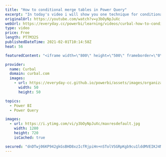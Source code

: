 ```yaml
---
title: "How to conditional merge tables in Power Query"
excerpt: "In today's video i will show you one technique for conditional merging tables in Power Query.  I forgot to mention the source of the video: https://social.technet.microsoft.com/Forums/en-US/13e055f0-4b47-49b5-9f24-8c56eb58df3b/conditional-merge-or-lookup-in-power-query?forum=powerquery  Links to mentioned"
originalUrl: https://youtube.com/watch?v=y3bOyNpJuXc
webUrl: https://everyday.cc/powerbi/learning/videos/curbal-how-to-conditional-merge-tables-in-power-query/
type: video
price: Free
length: PT7M32S
publishedDateTime: 2021-02-01T10:14:58Z
heat: 56

featuredContent: "<iframe width=\"800\" height=\"500\" frameborder=\"0\" src=\"https://www.youtube.com/embed/y3bOyNpJuXc\" allow=\"accelerometer; autoplay; encrypted-media; gyroscope; picture-in-picture\" allowfullscreen></iframe>"

provider:
  name: Curbal
  domain: curbal.com
  images:
    - url: https://everyday-cc.github.io/powerbi/assets/images/organizations/curbal.com-50x50.jpg
      width: 50
      height: 50

topics:
  - Power BI
  - Power Query

images:
  - url: https://i.ytimg.com/vi/y3bOyNpJuXc/maxresdefault.jpg
    width: 1280
    height: 720
    isCached: true

secured: "dnDTwj06KP942gkGsBHD8xzIcfRjpiHn+nSTolVSGRpKgb9cu1lddMVEIKJ4N8dyMlrDLwZHanfZN5hUXXBgqLuilIPrfJ4If1b1MLuagKmfTkETBoKL8wBpifphf+MDW6IoJsid6Pn95xE2KNbSz7Xqp1ADDrMI/aGVIuAV7ZUw9NbsAbgru6lxt4y6NF9FBtB6irxjTFIKrrvTh4CRsjIr0lc21aJe3EIslgZQHhliHjgdiNrNwgesW7zrTyBdWrqc0bPw1dp7xEZ23I1bm84/kyTYWJYi3aR4L74PXscastXVWTySyDrSq/L79zk9bzfD3ozmbUKMlJkQ5g/o4f+8M+bdxEqcb2srmPD5RRPABQ0zOXs977lOC94DTzHmbSs7nv3HStOT/WLVfFtVAIwgnpSfHgILj/cAvtEx4bE=;F877EQg4KbApiNsNdnuvZA=="
---
```


